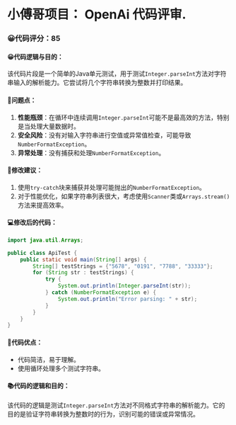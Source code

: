 # 小傅哥项目： OpenAi 代码评审.
### 😀代码评分：85
#### 😀代码逻辑与目的：
该代码片段是一个简单的Java单元测试，用于测试`Integer.parseInt`方法对字符串输入的解析能力。它尝试将几个字符串转换为整数并打印结果。

#### 🤔问题点：
1. **性能瓶颈**：在循环中连续调用`Integer.parseInt`可能不是最高效的方法，特别是当处理大量数据时。
2. **安全风险**：没有对输入字符串进行空值或异常值检查，可能导致`NumberFormatException`。
3. **异常处理**：没有捕获和处理`NumberFormatException`。

#### 🎯修改建议：
1. 使用`try-catch`块来捕获并处理可能抛出的`NumberFormatException`。
2. 对于性能优化，如果字符串列表很大，考虑使用`Scanner`类或`Arrays.stream()`方法来提高效率。

#### 💻修改后的代码：
```java
import java.util.Arrays;

public class ApiTest {
    public static void main(String[] args) {
        String[] testStrings = {"5678", "0191", "7788", "33333"};
        for (String str : testStrings) {
            try {
                System.out.println(Integer.parseInt(str));
            } catch (NumberFormatException e) {
                System.out.println("Error parsing: " + str);
            }
        }
    }
}
```

#### 🌟代码优点：
- 代码简洁，易于理解。
- 使用循环处理多个测试字符串。

#### 📚代码的逻辑和目的：
该代码的逻辑是测试`Integer.parseInt`方法对不同格式字符串的解析能力。它的目的是验证字符串转换为整数时的行为，识别可能的错误或异常情况。
